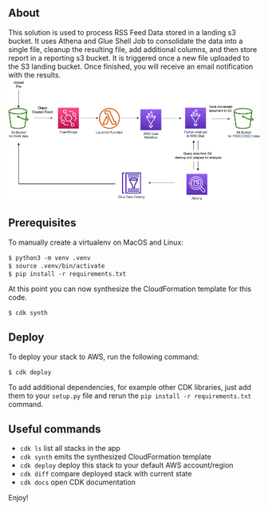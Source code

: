 ## About
This solution is used to process RSS Feed Data stored in a landing s3 bucket. It uses Athena and Glue Shell Job to consolidate the data into a single file, cleanup the resulting file, add additional columns, and then store report in a reporting s3 bucket. It is triggered once a new file uploaded to the S3 landing bucket. Once finished, you will receive an email notification with the results.
![Architecture](./diagram.png)


## Prerequisites
To manually create a virtualenv on MacOS and Linux:

```
$ python3 -m venv .venv
$ source .venv/bin/activate
$ pip install -r requirements.txt
```


At this point you can now synthesize the CloudFormation template for this code.

```
$ cdk synth
```

## Deploy
To deploy your stack to AWS, run the following command:

```
$ cdk deploy
```

To add additional dependencies, for example other CDK libraries, just add
them to your `setup.py` file and rerun the `pip install -r requirements.txt`
command.

## Useful commands

 * `cdk ls`          list all stacks in the app
 * `cdk synth`       emits the synthesized CloudFormation template
 * `cdk deploy`      deploy this stack to your default AWS account/region
 * `cdk diff`        compare deployed stack with current state
 * `cdk docs`        open CDK documentation

Enjoy!
